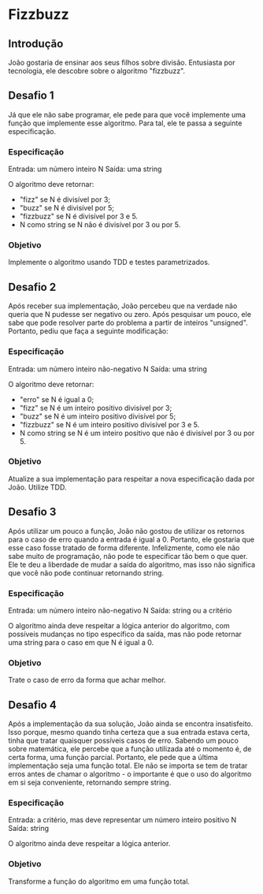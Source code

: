 # Fizzbuzz

## Introdução

João gostaria de ensinar aos seus filhos sobre divisão. Entusiasta por tecnologia, ele descobre sobre o algoritmo "fizzbuzz".

## Desafio 1

Já que ele não sabe programar, ele pede para que você implemente uma função que implemente esse algoritmo. Para tal, ele te passa a seguinte especificação.

### Especificação

Entrada: um número inteiro N
Saída: uma string

O algoritmo deve retornar:
* "fizz" se N é divisível por 3;
* "buzz" se N é divisível por 5;
* "fizzbuzz" se N é divisível por 3 e 5.
* N como string se N não é divisível por 3 ou por 5.

### Objetivo
Implemente o algoritmo usando TDD e testes parametrizados.

## Desafio 2

Após receber sua implementação, João percebeu que na verdade não queria que N pudesse ser negativo ou zero. Após pesquisar um pouco, ele sabe que pode resolver parte do problema a partir de inteiros "unsigned". Portanto, pediu que faça a seguinte modificação:

### Especificação

Entrada: um número inteiro não-negativo N
Saída: uma string

O algoritmo deve retornar:
* "erro" se N é igual a 0;
* "fizz" se N é um inteiro positivo divisível por 3;
* "buzz" se N é um inteiro positivo divisível por 5;
* "fizzbuzz" se N é um inteiro positivo divisível por 3 e 5.
* N como string se N é um inteiro positivo que não é divisível por 3 ou por 5.


### Objetivo
Atualize a sua implementação para respeitar a nova especificação dada por João. Utilize TDD.

## Desafio 3

Após utilizar um pouco a função, João não gostou de utilizar os retornos para o caso de erro quando a entrada é igual a 0. Portanto, ele gostaria que esse caso fosse tratado de forma diferente. Infelizmente, como ele não sabe muito de programação, não pode te especificar tão bem o que quer. Ele te deu a liberdade de mudar a saída do algoritmo, mas isso não significa que você não pode continuar retornando string.

### Especificação

Entrada: um número inteiro não-negativo N
Saída: string ou a critério

O algoritmo ainda deve respeitar a lógica anterior do algoritmo, com possíveis mudanças no tipo específico da saída, mas não pode retornar uma string para o caso em que N é igual a 0.


### Objetivo
Trate o caso de erro da forma que achar melhor.

## Desafio 4

Após a implementação da sua solução, João ainda se encontra insatisfeito. Isso porque, mesmo quando tinha certeza que a sua entrada estava certa, tinha que tratar quaisquer possíveis casos de erro. Sabendo um pouco sobre matemática, ele percebe que a função utilizada até o momento é, de certa forma, uma função parcial. Portanto, ele pede que a última implementação seja uma função total. Ele não se importa se tem de tratar erros antes de chamar o algoritmo -  o importante é que o uso do algoritmo em si seja conveniente, retornando sempre string.

### Especificação

Entrada: a critério, mas deve representar um número inteiro positivo N
Saída: string

O algoritmo ainda deve respeitar a lógica anterior.

### Objetivo
Transforme a função do algoritmo em uma função total.